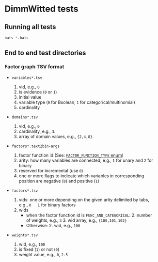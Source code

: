 # DimmWitted tests

## Running all tests

```bash
bats *.bats
```

## End to end test directories

### Factor graph TSV format
* `variables*.tsv`
    1. vid, e.g., `0`
    2. is evidence (`0` or `1`)
    3. initial value
    4. variable type (`0` for Boolean, `1` for categorical/multinomial)
    5. cardinality

* `domains*.tsv`
    1. vid, e.g., `0`
    2. cardinality, e.g., `3`.
    3. array of domain values, e.g., `{2,4,8}`.

* `factors*.text2bin-args`
    1. factor function id (See: [`FACTOR_FUNCTION_TYPE` enum](https://github.com/HazyResearch/sampler/blob/master/src/dstruct/factor_graph/factor.h))
    2. arity: how many variables are connected, e.g., `1` for unary and `2` for binary
    3. reserved for incremental (use `0`)
    4. one or more flags to indicate which variables in corresponding position are negative (`0`) and positive (`1`)

* `factors*.tsv`
    1. vids: one or more depending on the given arity delimited by tabs, e.g., `0	1` for binary factors
    2. wids
        * when the factor function id is `FUNC_AND_CATEGORICAL`:
            2. number of weights, e.g., `3`
            3. wid array, e.g., `{100,101,102}`
        * Otherwise:
            2. wid, e.g., `100`

* `weights*.tsv`
    1. wid, e.g., `100`
    2. is fixed (`1`) or not (`0`)
    3. weight value, e.g., `0`, `2.5`

